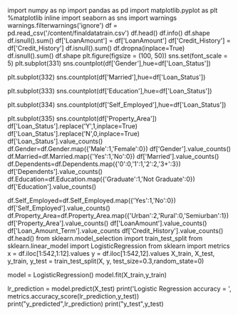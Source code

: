 import numpy as np
import pandas as pd
import matplotlib.pyplot as plt
%matplotlib inline
import seaborn as sns
import warnings
warnings.filterwarnings('ignore')
df = pd.read_csv('/content/finaldatatrain.csv')
df.head()
df.info()
df.shape
df.isnull().sum()
df['LoanAmount'] = df['LoanAmount']
df['Credit_History'] = df['Credit_History']
df.isnull().sum()
df.dropna(inplace=True)
df.isnull().sum()
df.shape
plt.figure(figsize = (100, 50))
sns.set(font_scale = 5)
plt.subplot(331)
sns.countplot(df['Gender'],hue=df['Loan_Status'])

plt.subplot(332)
sns.countplot(df['Married'],hue=df['Loan_Status'])

plt.subplot(333)
sns.countplot(df['Education'],hue=df['Loan_Status'])

plt.subplot(334)
sns.countplot(df['Self_Employed'],hue=df['Loan_Status'])

plt.subplot(335)
sns.countplot(df['Property_Area'])
df['Loan_Status'].replace('Y',1,inplace=True)
df['Loan_Status'].replace('N',0,inplace=True)
df['Loan_Status'].value_counts()
df.Gender=df.Gender.map({'Male':1,'Female':0})
df['Gender'].value_counts()
df.Married=df.Married.map({'Yes':1,'No':0})
df['Married'].value_counts()
df.Dependents=df.Dependents.map({'0':0,'1':1,'2':2,'3+':3})
df['Dependents'].value_counts()
df.Education=df.Education.map({'Graduate':1,'Not Graduate':0})
df['Education'].value_counts()

df.Self_Employed=df.Self_Employed.map({'Yes':1,'No':0})
df['Self_Employed'].value_counts()
df.Property_Area=df.Property_Area.map({'Urban':2,'Rural':0,'Semiurban':1})
df['Property_Area'].value_counts()
df['LoanAmount'].value_counts()
df['Loan_Amount_Term'].value_counts
df['Credit_History'].value_counts()
df.head()
from sklearn.model_selection import train_test_split
from sklearn.linear_model import LogisticRegression
from sklearn import metrics
x = df.iloc[1:542,1:12].values
y = df.iloc[1:542,12].values
X_train, X_test, y_train, y_test = train_test_split(X, y, test_size=0.3,random_state=0)

model = LogisticRegression()
model.fit(X_train,y_train)

lr_prediction = model.predict(X_test)
print('Logistic Regression accuracy = ', metrics.accuracy_score(lr_prediction,y_test))
print("y_predicted",lr_prediction)
print("y_test",y_test)
